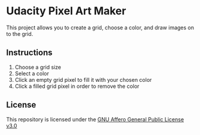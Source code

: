# Udacity Pixel Art Maker

This project allows you to create a grid, choose a color, and draw images on to the grid.

## Instructions

1. Choose a grid size
2. Select a color 
3. Click an empty grid pixel to fill it with your chosen color
4. Click a filled grid pixel in order to remove the color

## License

This repository is licensed under the [GNU Affero General Public License v3.0](https://choosealicense.com/licenses/agpl-3.0/)
